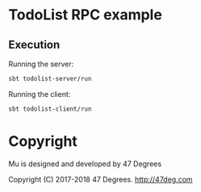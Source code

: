 # TodoList RPC example

## Execution

Running the server:

```bash
sbt todolist-server/run
```

Running the client:

```bash
sbt todolist-client/run
```

[comment]: # (Start Copyright)
# Copyright

Mu is designed and developed by 47 Degrees

Copyright (C) 2017-2018 47 Degrees. <http://47deg.com>

[comment]: # (End Copyright)
